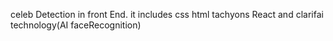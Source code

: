 celeb Detection in front End.
it includes css html tachyons React and clarifai technology(AI faceRecognition)
